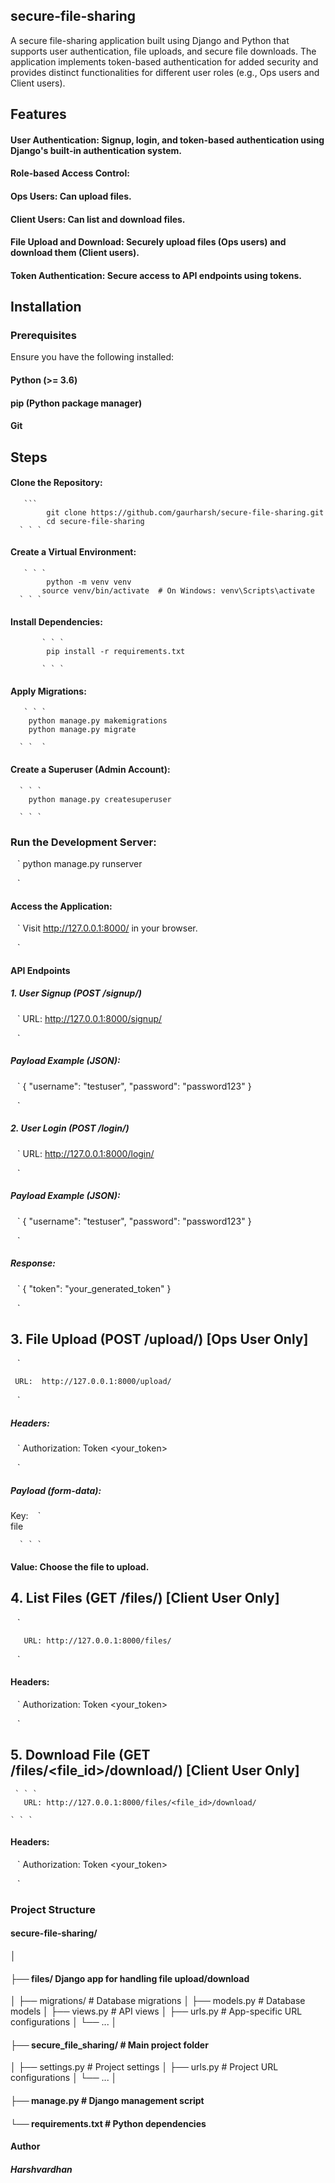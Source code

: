 ## secure-file-sharing
A secure file-sharing application built using Django and Python that supports user authentication, file uploads, and secure file downloads. The application implements token-based authentication for added security and provides distinct functionalities for different user roles (e.g., Ops users and Client users).

## Features
#### User Authentication: Signup, login, and token-based authentication using Django's built-in authentication system.
#### Role-based Access Control:
#### Ops Users: Can upload files.
#### Client Users: Can list and download files.
#### File Upload and Download: Securely upload files (Ops users) and download them (Client users).
#### Token Authentication: Secure access to API endpoints using tokens.


## Installation
###  Prerequisites
 Ensure you have the following installed:

#### Python (>= 3.6)
#### pip (Python package manager)
#### Git

## Steps
 #### Clone the Repository:
       ``` 
            git clone https://github.com/gaurharsh/secure-file-sharing.git
            cd secure-file-sharing
      ` ` ` 

 #### Create a Virtual Environment:
       ` ` `
            python -m venv venv
           source venv/bin/activate  # On Windows: venv\Scripts\activate
      ` ` `

#### Install Dependencies:
           ` ` ` 
            pip install -r requirements.txt
            
           ` ` `
             

 ####  Apply Migrations:
       ` ` ` 
        python manage.py makemigrations
        python manage.py migrate
       
      ` `  `

#### Create a Superuser (Admin Account):
      ` ` `
        python manage.py createsuperuser
        
      ` ` ` 

### Run the Development Server:
 
   ` ` ` 
       python manage.py runserver
       
   ` ` ` 

####   Access the Application:

  ` ` ` 
      Visit http://127.0.0.1:8000/ in your browser.
     
   ` ` ` 


 #### API Endpoints

 ##### 1. User Signup (POST /signup/)
   ` ` ` 
    URL:  http://127.0.0.1:8000/signup/ 
    
   ` ` ` 
 

#####  Payload Example (JSON):

` ` ` 
   {
  "username": "testuser",
  "password": "password123"
   }
   
` ` ` 

##### 2. User Login (POST /login/)
 ` ` ` 
   URL:  http://127.0.0.1:8000/login/
   
 ` ` `


##### Payload Example (JSON):
` ` `
{
  "username": "testuser",
  "password": "password123"
}

 ` ` `

 ##### Response:
 ` ` `
  {
  "token": "your_generated_token"
 }

 ` ` ` 

## 3. File Upload (POST /upload/) [Ops User Only]

   ` ` ` 
 
     URL:  http://127.0.0.1:8000/upload/ 
 
   ` ` ` 

##### Headers:

 ` ` ` 
      Authorization: Token <your_token>
  
 ` ` ` 

##### Payload (form-data):

Key:  ` ` `  
              file 
   
      ` ` ` 

#### Value: Choose the file to upload.

## 4. List Files (GET /files/) [Client User Only]
  ` ` ` 
  
       URL: http://127.0.0.1:8000/files/ 
  
  ` ` ` 

#### Headers:

` ` ` 
   Authorization: Token <your_token>
   
` ` ` 

## 5. Download File (GET /files/<file_id>/download/) [Client User Only]
     ` ` ` 
       URL: http://127.0.0.1:8000/files/<file_id>/download/
       
    ` ` `

#### Headers:

   ` ` `
      Authorization: Token <your_token>
      
  ` ` `

###  Project Structure

####  secure-file-sharing/
│
#### ├── files/                   Django app for handling file upload/download
│   ├── migrations/          # Database migrations
│   ├── models.py            # Database models
│   ├── views.py             # API views
│   ├── urls.py              # App-specific URL configurations
│   └── ...
│
#### ├── secure_file_sharing/     # Main project folder
│   ├── settings.py          # Project settings
│   ├── urls.py              # Project URL configurations
│   └── ...
│
#### ├── manage.py                # Django management script
#### └── requirements.txt         # Python dependencies





#### Author
 ##### Harshvardhan 
